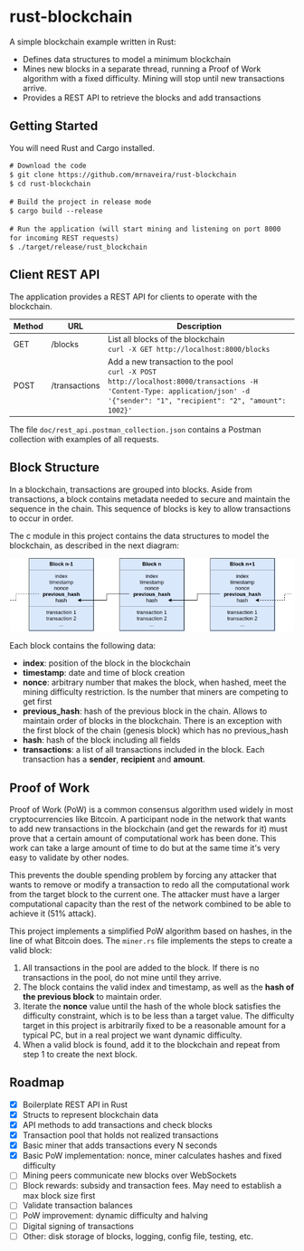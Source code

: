 # rust-blockchain
A simple blockchain example written in Rust:
* Defines data structures to model a minimum blockchain
* Mines new blocks in a separate thread, running a Proof of Work algorithm with a fixed difficulty. Mining will stop until new transactions arrive.
* Provides a REST API to retrieve the blocks and add transactions

## Getting Started
You will need Rust and Cargo installed.

```console
# Download the code
$ git clone https://github.com/mrnaveira/rust-blockchain
$ cd rust-blockchain

# Build the project in release mode
$ cargo build --release

# Run the application (will start mining and listening on port 8000 for incoming REST requests)
$ ./target/release/rust_blockchain
```

## Client REST API
The application provides a REST API for clients to operate with the blockchain.

| Method | URL | Description
| --- | --- | --- |
| GET | /blocks | List all blocks of the blockchain <br /> `curl -X GET http://localhost:8000/blocks`
| POST | /transactions | Add a new transaction to the pool <br /> `curl -X POST http://localhost:8000/transactions -H 'Content-Type: application/json' -d '{"sender": "1", "recipient": "2", "amount": 1002}'`

The file `doc/rest_api.postman_collection.json` contains a Postman collection with examples of all requests.

## Block Structure

In a blockchain, transactions are grouped into blocks. Aside from transactions, a block contains metadata needed to secure and maintain the sequence in the chain. This sequence of blocks is key to allow transactions to occur in order.

The c module in this project contains the data structures to model the blockchain, as described in the next diagram:

![Blockchain structure diagram](./doc/blockchain_structure.png)

Each block contains the following data:
* **index**: position of the block in the blockchain
* **timestamp**: date and time of block creation
* **nonce**: arbitrary number that makes the block, when hashed, meet the mining difficulty restriction. Is the number that miners are competing to get first
* **previous_hash**: hash of the previous block in the chain. Allows to maintain order of blocks in the blockchain. There is an exception with the first block of the chain (genesis block) which has no previous_hash
* **hash**: hash of the block including all fields
* **transactions**: a list of all transactions included in the block. Each transaction has a **sender**, **recipient** and **amount**.

## Proof of Work

Proof of Work (PoW) is a common consensus algorithm used widely in most cryptocurrencies like Bitcoin. A participant node in the network that wants to add new transactions in the blockchain (and get the rewards for it) must prove that a certain amount of computational work has been done. This work can take a large amount of time to do but at the same time it's very easy to validate by other nodes.

This prevents the double spending problem by forcing any attacker that wants to remove or modify a transaction to redo all the computational work from the target block to the current one. The attacker must have a larger computational capacity than the rest of the network combined to be able to achieve it (51% attack). 

This project implements a simplified PoW algorithm based on hashes, in the line of what Bitcoin does. The `miner.rs` file implements the steps to create a valid block:
1. All transactions in the pool are added to the block. If there is no transactions in the pool, do not mine until they arrive.
2. The block contains the valid index and timestamp, as well as the **hash of the previous block** to maintain order.
3. Iterate the **nonce** value until the hash of the whole block satisfies the difficulty constraint, which is to be less than a target value. The difficulty target in this project is arbitrarily fixed to be a reasonable amount for a typical PC, but in a real project we want dynamic difficulty.
4. When a valid block is found, add it to the blockchain and repeat from step 1 to create the next block.

## Roadmap

- [x] Boilerplate REST API in Rust
- [x] Structs to represent blockchain data
- [x] API methods to add transactions and check blocks
- [x] Transaction pool that holds not realized transactions
- [x] Basic miner that adds transactions every N seconds
- [x] Basic PoW implementation: nonce, miner calculates hashes and fixed difficulty
- [ ] Mining peers communicate new blocks over WebSockets
- [ ] Block rewards: subsidy and transaction fees. May need to establish a max block size first
- [ ] Validate transaction balances
- [ ] PoW improvement: dynamic difficulty and halving
- [ ] Digital signing of transactions
- [ ] Other: disk storage of blocks, logging, config file, testing, etc.